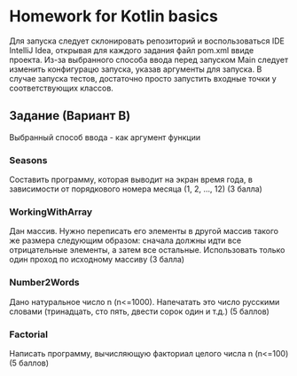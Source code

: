 # Homework for Kotlin basics
Для запуска следует склонировать репозиторий и воспользоваться IDE IntelliJ Idea, открывая для каждого задания файл pom.xml ввиде проекта. Из-за выбранного способа ввода перед запуском Main следует изменить конфигурацю запуска, указав аргументы для запуска. В случае запуска тестов, достаточно просто запустить входные точки у соответствующих классов. 
## Задание (Вариант B)
Выбранный способ ввода - как аргумент функции
### Seasons 
Составить программу, которая выводит на экран время года, в зависимости от порядкового номера месяца (1, 2, …, 12) (3 балла)
### WorkingWithArray
Дан массив. Нужно переписать его элементы в другой массив такого же размера следующим образом: сначала должны идти все отрицательные элементы, а затем все остальные. Использовать только один проход по исходному массиву (3 балла)
### Number2Words
Дано натуральное число n (n<=1000). Напечатать это число русскими словами (тринадцать, сто пять, двести сорок один и т.д.) (5 баллов)
### Factorial
Написать программу, вычисляющую факториал целого числа n (n<=100) (5 баллов)
